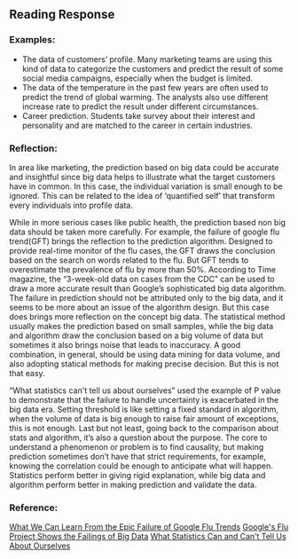 ## Reading Response

### Examples:

- The data of customers’ profile. Many marketing teams are using this kind of data to categorize the customers and predict the result of some social media campaigns, especially when the budget is limited.
- The data of the temperature in the past few years are often used to predict the trend of global warming. The analysts also use different increase rate to predict the result under different circumstances.
- Career prediction. Students take survey about their interest and personality and are matched to the career in certain industries.

### Reflection:

In area like marketing, the prediction based on big data could be accurate and insightful since big data helps to illustrate what the target customers have in common. In  this case, the individual variation is small enough to be ignored. This can be related to the idea of ‘quantified self’ that transform every individuals into profile data.

While in more serious cases like public health, the prediction based non big data should be taken more carefully. For example, the failure of google flu trend(GFT) brings the reflection to the prediction algorithm. Designed to provide real-time monitor of the flu cases, the GFT draws the conclusion based on the search on words related to the flu. But GFT tends to overestimate the prevalence of flu by more than 50%. According to Time magazine, the “3-week-old data on cases from the CDC” can be used to draw a more accurate result than Google’s sophisticated big data algorithm. The failure in prediction should not be attributed only to the big data, and it seems to be more about an issue of the algorithm design. But this case does brings more reflection on the concept big data. The statistical method usually makes the prediction based on small samples, while the big data and algorithm draw the conclusion based on a big volume of data but sometimes it also brings noise that leads to inaccuracy. A good combination, in general, should be using data mining for data volume, and also adopting statical methods for making precise decision. But this is not that easy.

“What statistics can't tell us about ourselves” used the example of P value to demonstrate that the failure to handle uncertainty is exacerbated in the big data era. Setting threshold is like setting a fixed standard in algorithm, when the volume of data is big enough to raise fair amount of exceptions, this is not enough. Last but not least, going back to the comparison about stats and algorithm, it’s also a question about the purpose. The core to understand a phenomenon or problem is to find causality, but making prediction sometimes don’t have that strict requirements, for example, knowing the correlation could be enough to anticipate what will happen. Statistics perform better in giving rigid explanation, while big data and algorithm perform better in making prediction and validate the data.

### Reference:

[What We Can Learn From the Epic Failure of Google Flu Trends](https://www.wired.com/2015/10/can-learn-epic-failure-google-flu-trends/)
[Google's Flu Project Shows the Failings of Big Data](https://time.com/23782/google-flu-trends-big-data-problems/)
[What Statistics Can and Can’t Tell Us About Ourselves](https://www.newyorker.com/magazine/2019/09/09/what-statistics-can-and-cant-tell-us-about-ourselves)
